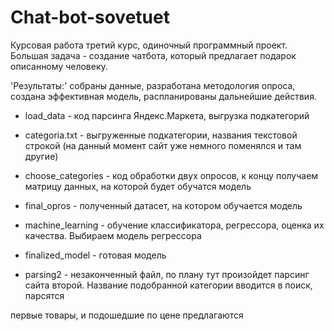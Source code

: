 # Chat-bot-sovetuet
Курсовая работа третий курс, одиночный программный проект. Большая задача - создание чатбота, который предлагает подарок описанному человеку. 

'Результаты:' собраны данные, разработана методология опроса, создана эффективная модель, распланированы дальнейшие действия.

+ load_data - код парсинга Яндекс.Маркета, выгрузка подкатегорий

+ categoria.txt - выгруженные подкатегории, названия текстовой строкой (на данный момент сайт уже немного поменялся и там другие)

+ choose_categories - код обработки двух опросов, к концу получаем матрицу данных, на которой будет обучатся модель

+ final_opros - полученный датасет, на котором обучается модель 

+ machine_learning - обучение классификатора, регрессора, оценка их качества. Выбираем модель регрессора

+ finalized_model - готовая модель

+ parsing2 - незаконченный файл, по плану тут произойдет парсинг сайта второй. Название подобранной категории вводится в поиск, парсятся 

первые товары, и подошедшие по цене предлагаются
